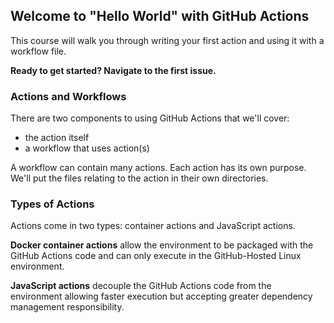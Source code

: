 ## Welcome to "Hello World" with GitHub Actions

This course will walk you through writing your first action and using it with a workflow file. 

**Ready to get started? Navigate to the first issue.**

### Actions and Workflows

There are two components to using GitHub Actions that we'll cover:

- the action itself
- a workflow that uses action(s)

A workflow can contain many actions. Each action has its own purpose. We'll put the files relating to the action in their own directories.

### Types of Actions

Actions come in two types: container actions and JavaScript actions.

**Docker container actions** allow the environment to be packaged with the GitHub Actions code and can only execute in the GitHub-Hosted Linux environment.

**JavaScript actions** decouple the GitHub Actions code from the environment allowing faster execution but accepting greater dependency management responsibility.